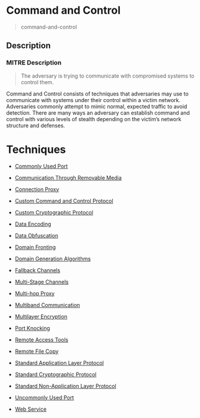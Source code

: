 
# Command and Control

> command-and-control

## Description

### MITRE Description

> The adversary is trying to communicate with compromised systems to control them.

Command and Control consists of techniques that adversaries may use to communicate with systems under their control within a victim network. Adversaries commonly attempt to mimic normal, expected traffic to avoid detection. There are many ways an adversary can establish command and control with various levels of stealth depending on the victim’s network structure and defenses.


# Techniques


* [Commonly Used Port](../techniques/Commonly-Used-Port.md)

* [Communication Through Removable Media](../techniques/Communication-Through-Removable-Media.md)
    
* [Connection Proxy](../techniques/Connection-Proxy.md)
    
* [Custom Command and Control Protocol](../techniques/Custom-Command-and-Control-Protocol.md)
    
* [Custom Cryptographic Protocol](../techniques/Custom-Cryptographic-Protocol.md)
    
* [Data Encoding](../techniques/Data-Encoding.md)
    
* [Data Obfuscation](../techniques/Data-Obfuscation.md)
    
* [Domain Fronting](../techniques/Domain-Fronting.md)
    
* [Domain Generation Algorithms](../techniques/Domain-Generation-Algorithms.md)
    
* [Fallback Channels](../techniques/Fallback-Channels.md)
    
* [Multi-Stage Channels](../techniques/Multi-Stage-Channels.md)
    
* [Multi-hop Proxy](../techniques/Multi-hop-Proxy.md)
    
* [Multiband Communication](../techniques/Multiband-Communication.md)
    
* [Multilayer Encryption](../techniques/Multilayer-Encryption.md)
    
* [Port Knocking](../techniques/Port-Knocking.md)
    
* [Remote Access Tools](../techniques/Remote-Access-Tools.md)
    
* [Remote File Copy](../techniques/Remote-File-Copy.md)
    
* [Standard Application Layer Protocol](../techniques/Standard-Application-Layer-Protocol.md)
    
* [Standard Cryptographic Protocol](../techniques/Standard-Cryptographic-Protocol.md)
    
* [Standard Non-Application Layer Protocol](../techniques/Standard-Non-Application-Layer-Protocol.md)
    
* [Uncommonly Used Port](../techniques/Uncommonly-Used-Port.md)
    
* [Web Service](../techniques/Web-Service.md)
    
